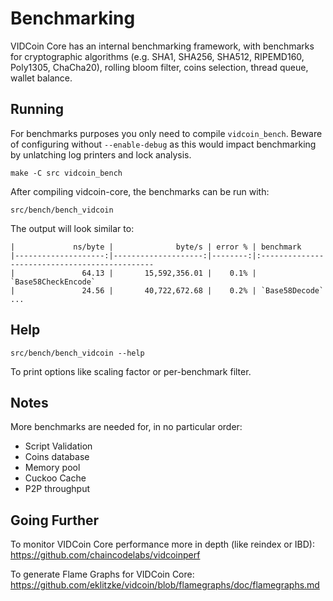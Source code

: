 Benchmarking
============

VIDCoin Core has an internal benchmarking framework, with benchmarks
for cryptographic algorithms (e.g. SHA1, SHA256, SHA512, RIPEMD160, Poly1305, ChaCha20), rolling bloom filter, coins selection,
thread queue, wallet balance.

Running
---------------------

For benchmarks purposes you only need to compile `vidcoin_bench`. Beware of configuring without `--enable-debug` as this would impact
benchmarking by unlatching log printers and lock analysis.

    make -C src vidcoin_bench

After compiling vidcoin-core, the benchmarks can be run with:

    src/bench/bench_vidcoin

The output will look similar to:
```
|             ns/byte |              byte/s | error % | benchmark
|--------------------:|--------------------:|--------:|:----------------------------------------------
|               64.13 |       15,592,356.01 |    0.1% | `Base58CheckEncode`
|               24.56 |       40,722,672.68 |    0.2% | `Base58Decode`
...
```

Help
---------------------

    src/bench/bench_vidcoin --help

To print options like scaling factor or per-benchmark filter.

Notes
---------------------
More benchmarks are needed for, in no particular order:
- Script Validation
- Coins database
- Memory pool
- Cuckoo Cache
- P2P throughput

Going Further
--------------------

To monitor VIDCoin Core performance more in depth (like reindex or IBD): https://github.com/chaincodelabs/vidcoinperf

To generate Flame Graphs for VIDCoin Core: https://github.com/eklitzke/vidcoin/blob/flamegraphs/doc/flamegraphs.md
